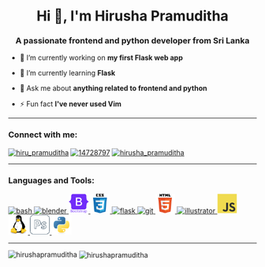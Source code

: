 <h1 align="center">Hi 👋, I'm Hirusha Pramuditha</h1>
<h3 align="center">A passionate frontend and python developer from Sri Lanka</h3>

- 🔭 I’m currently working on **my first Flask web app**

- 🌱 I’m currently learning **Flask**

- 💬 Ask me about **anything related to frontend and python**

- ⚡ Fun fact **I've never used Vim**

---

<h3 align="left">Connect with me:</h3>
<p align="left">
<a href="https://twitter.com/hiru_pramuditha" target="blank"><img align="center" src="https://cdn.jsdelivr.net/npm/simple-icons@3.0.1/icons/twitter.svg" alt="hiru_pramuditha" height="30" width="40" /></a>
<a href="https://stackoverflow.com/users/14728797" target="blank"><img align="center" src="https://cdn.jsdelivr.net/npm/simple-icons@3.0.1/icons/stackoverflow.svg" alt="14728797" height="30" width="40" /></a>
<a href="https://instagram.com/hirusha_pramuditha" target="blank"><img align="center" src="https://cdn.jsdelivr.net/npm/simple-icons@3.0.1/icons/instagram.svg" alt="hirusha_pramuditha" height="30" width="40" /></a>
</p>

---

<h3 align="left">Languages and Tools:</h3>
<p align="left"> <a href="https://www.gnu.org/software/bash/" target="_blank"> <img src="https://www.vectorlogo.zone/logos/gnu_bash/gnu_bash-icon.svg" alt="bash" width="40" height="40"/> </a> <a href="https://www.blender.org/" target="_blank"> <img src="https://download.blender.org/branding/community/blender_community_badge_white.svg" alt="blender" width="40" height="40"/> </a> <a href="https://getbootstrap.com" target="_blank"> <img src="https://raw.githubusercontent.com/devicons/devicon/master/icons/bootstrap/bootstrap-plain-wordmark.svg" alt="bootstrap" width="40" height="40"/> </a> <a href="https://www.w3schools.com/css/" target="_blank"> <img src="https://raw.githubusercontent.com/devicons/devicon/master/icons/css3/css3-original-wordmark.svg" alt="css3" width="40" height="40"/> </a> <a href="https://flask.palletsprojects.com/" target="_blank"> <img src="https://www.vectorlogo.zone/logos/pocoo_flask/pocoo_flask-icon.svg" alt="flask" width="40" height="40"/> </a> <a href="https://git-scm.com/" target="_blank"> <img src="https://www.vectorlogo.zone/logos/git-scm/git-scm-icon.svg" alt="git" width="40" height="40"/> </a> <a href="https://www.w3.org/html/" target="_blank"> <img src="https://raw.githubusercontent.com/devicons/devicon/master/icons/html5/html5-original-wordmark.svg" alt="html5" width="40" height="40"/> </a> <a href="https://www.adobe.com/in/products/illustrator.html" target="_blank"> <img src="https://www.vectorlogo.zone/logos/adobe_illustrator/adobe_illustrator-icon.svg" alt="illustrator" width="40" height="40"/> </a> <a href="https://developer.mozilla.org/en-US/docs/Web/JavaScript" target="_blank"> <img src="https://raw.githubusercontent.com/devicons/devicon/master/icons/javascript/javascript-original.svg" alt="javascript" width="40" height="40"/> </a> <a href="https://www.linux.org/" target="_blank"> <img src="https://raw.githubusercontent.com/devicons/devicon/master/icons/linux/linux-original.svg" alt="linux" width="40" height="40"/> </a> <a href="https://www.photoshop.com/en" target="_blank"> <img src="https://raw.githubusercontent.com/devicons/devicon/master/icons/photoshop/photoshop-line.svg" alt="photoshop" width="40" height="40"/> </a> <a href="https://www.python.org" target="_blank"> <img src="https://raw.githubusercontent.com/devicons/devicon/master/icons/python/python-original.svg" alt="python" width="40" height="40"/> </a> </p>

---

<p><img align="left" src="https://github-readme-stats.vercel.app/api/top-langs?username=hirushapramuditha&show_icons=true&locale=en&layout=compact" alt="hirushapramuditha" /></p>

<p>&nbsp;<img align="center" src="https://github-readme-stats.vercel.app/api?username=hirushapramuditha&show_icons=true&locale=en" alt="hirushapramuditha" /></p>
